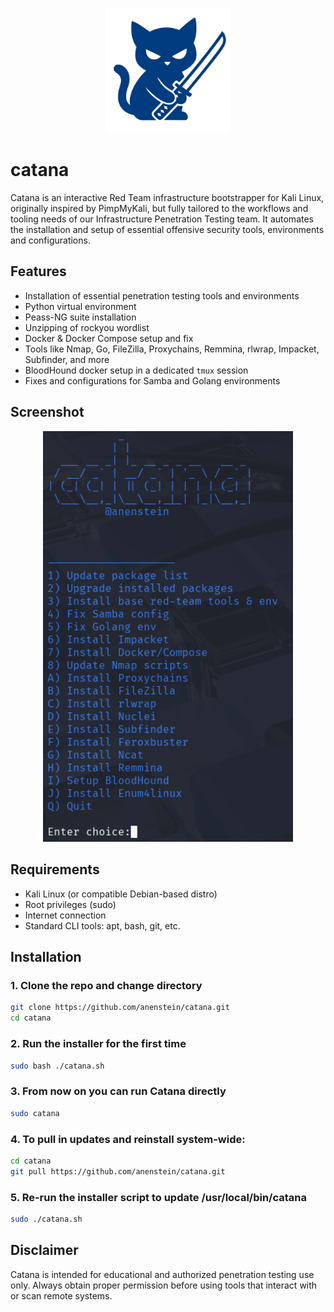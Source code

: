 <p align="center">
  <img src="assets/logo.png" alt="Catana Logo" width="200"/>
</p>

# catana
Catana is an interactive Red Team infrastructure bootstrapper for Kali Linux, originally inspired by PimpMyKali, but fully tailored to the workflows and tooling needs of our Infrastructure Penetration Testing team. It automates the installation and setup of essential offensive security tools, environments and configurations.

## Features

- Installation of essential penetration testing tools and environments
- Python virtual environment
- Peass-NG suite installation
- Unzipping of rockyou wordlist
- Docker & Docker Compose setup and fix
- Tools like Nmap, Go, FileZilla, Proxychains, Remmina, rlwrap, Impacket, Subfinder, and more
- BloodHound docker setup in a dedicated `tmux` session
- Fixes and configurations for Samba and Golang environments

## Screenshot

<p align="center">
  <img src="assets/catanamenu.png" width="400" alt="Catana main menu" />
</p>

## Requirements

- Kali Linux (or compatible Debian-based distro)
- Root privileges (sudo)
- Internet connection
- Standard CLI tools: apt, bash, git, etc.

## Installation

### 1. Clone the repo and change directory
```bash
git clone https://github.com/anenstein/catana.git
cd catana
```
### 2. Run the installer for the first time
```bash
sudo bash ./catana.sh
```
### 3. From now on you can run Catana directly
```bash
sudo catana
```
### 4. To pull in updates and reinstall system-wide:
```bash
cd catana
git pull https://github.com/anenstein/catana.git
```
### 5. Re-run the installer script to update /usr/local/bin/catana
```bash
sudo ./catana.sh
```
## Disclaimer

Catana is intended for educational and authorized penetration testing use only. Always obtain proper permission before using tools that interact with or scan remote systems.

